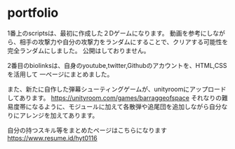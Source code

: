 # portfolio

1番上のscriptsは、最初に作成した２Dゲームになります。
動画を参考にしながら、相手の攻撃力や自分の攻撃力をランダムにすることで、クリアする可能性を完全ランダムにしました。
公開はしておりません。

2番目のbiolinksは、自身のyoutube,twitter,Githubのアカウントを、HTML,CSSを活用して
一ページにまとめました。

また、新たに自作した弾幕シューティングゲームが、unityroomにアップロードしてあります。
https://unityroom.com/games/barraggeofspace
それなりの難易度帯になるように、モジュールに加えて各散弾や追尾団を追加しながら自分なりにアレンジを加えてあります。

自分の持つスキル等をまとめたページはこちらになります
https://www.resume.id/hyt0116

